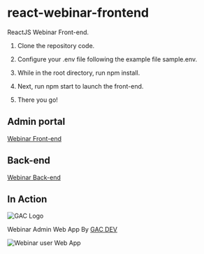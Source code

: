 # react-webinar-frontend
ReactJS Webinar Front-end. 

1. Clone the repository code.

2. Configure your .env file following the example file sample.env.

5. While in the root directory, run npm install. 

6. Next, run npm start to launch the front-end.

7. There you go!

## Admin portal

[Webinar Front-end](https://github.com/affkoul/react-webinar-admin-portal)

## Back-end

[Webinar Back-end](https://github.com/affkoul/node-webinar-backend)

## In Action

![GAC Logo](https://geniusandcourage.com/favicon.ico)

Webinar Admin Web App By [GAC DEV](https://geniusandcourage.com)

![Webinar user Web App](https://ndolet.com/webinaradmin.png)
